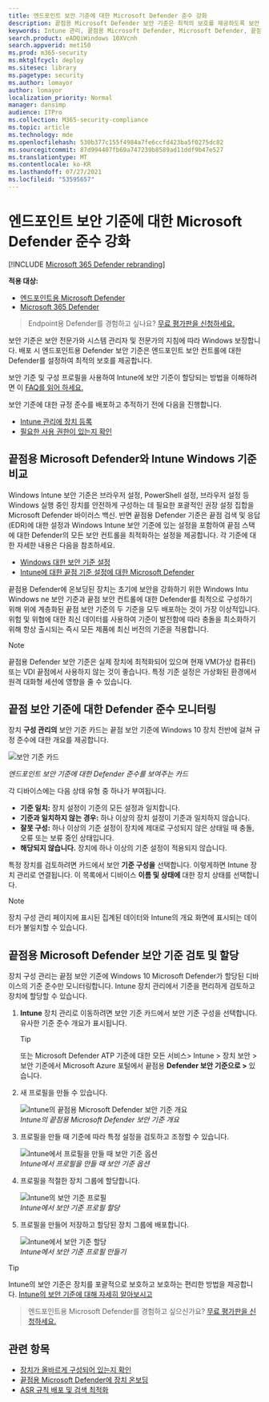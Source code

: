 ```yaml
---
title: 엔드포인트 보안 기준에 대한 Microsoft Defender 준수 강화
description: 끝점용 Microsoft Defender 보안 기준은 최적의 보호를 제공하도록 보안 제어를 설정합니다.
keywords: Intune 관리, 끝점용 Microsoft Defender, Microsoft Defender, 끝점 ASR용 Microsoft Defender, 보안 기준
search.product: eADQiWindows 10XVcnh
search.appverid: met150
ms.prod: m365-security
ms.mktglfcycl: deploy
ms.sitesec: library
ms.pagetype: security
ms.author: lomayor
author: lomayor
localization_priority: Normal
manager: dansimp
audience: ITPro
ms.collection: M365-security-compliance
ms.topic: article
ms.technology: mde
ms.openlocfilehash: 530b377c155f4984a7fe6ccfd423ba5f0275dc82
ms.sourcegitcommit: 87d994407fb69a747239b8589ad11ddf9b47e527
ms.translationtype: MT
ms.contentlocale: ko-KR
ms.lasthandoff: 07/27/2021
ms.locfileid: "53595657"
---
```

# <a name="increase-compliance-to-the-microsoft-defender-for-endpoint-security-baseline"></a>엔드포인트 보안 기준에 대한 Microsoft Defender 준수 강화

[!INCLUDE [Microsoft 365 Defender rebranding](../../includes/microsoft-defender.md)]

**적용 대상:**
- [엔드포인트용 Microsoft Defender](https://go.microsoft.com/fwlink/p/?linkid=2154037)
- [Microsoft 365 Defender](https://go.microsoft.com/fwlink/?linkid=2118804)

> Endpoint용 Defender를 경험하고 싶나요? [무료 평가판을 신청하세요.](https://www.microsoft.com/microsoft-365/windows/microsoft-defender-atp?ocid=docs-wdatp-onboardconfigure-abovefoldlink)

보안 기준은 보안 전문가와 시스템 관리자 및 전문가의 지침에 따라 Windows 보장합니다. 배포 시 엔드포인트용 Defender 보안 기준은 엔드포인트 보안 컨트롤에 대한 Defender를 설정하여 최적의 보호를 제공합니다.

보안 기준 및 구성 프로필을 사용하여 Intune에 보안 기준이 할당되는 방법을 이해하려면 이 [FAQ를 읽어 하세요.](/intune/security-baselines#q--a)

보안 기준에 대한 규정 준수를 배포하고 추적하기 전에 다음을 진행합니다.

- [Intune 관리에 장치 등록](configure-machines.md#enroll-devices-to-intune-management)
- [필요한 사용 권한이 있는지 확인](configure-machines.md#obtain-required-permissions)

## <a name="compare-the-microsoft-defender-for-endpoint-and-the-windows-intune-security-baselines"></a>끝점용 Microsoft Defender와 Intune Windows 기준 비교

Windows Intune 보안 기준은 브라우저 설정, PowerShell 설정, 브라우저 설정 등 Windows 실행 중인 장치를 안전하게 구성하는 데 필요한 포괄적인 권장 설정 집합을 Microsoft Defender 바이러스 백신. 반면 끝점용 Defender 기준은 끝점 검색 및 응답(EDR)에 대한 설정과 Windows Intune 보안 기준에 있는 설정을 포함하여 끝점 스택에 대한 Defender의 모든 보안 컨트롤을 최적화하는 설정을 제공합니다. 각 기준에 대한 자세한 내용은 다음을 참조하세요.

- [Windows 대한 보안 기준 설정](/intune/security-baseline-settings-windows)
- [Intune에 대한 끝점 기준 설정에 대한 Microsoft Defender](/intune/security-baseline-settings-defender-atp)

끝점용 Defender에 온보딩된 장치는 초기에 보안을 강화하기 위한 Windows Intu Windows ne 보안 기준과 끝점 보안 컨트롤에 대한 Defender를 최적으로 구성하기 위해 위에 계층화된 끝점 보안 기준의 두 기준을 모두 배포하는 것이 가장 이상적입니다. 위험 및 위협에 대한 최신 데이터를 사용하여 기준이 발전함에 따라 충돌을 최소화하기 위해 항상 출시되는 즉시 모든 제품에 최신 버전의 기준을 적용합니다.

> [!NOTE]
> 끝점용 Defender 보안 기준은 실제 장치에 최적화되어 있으며 현재 VM(가상 컴퓨터) 또는 VDI 끝점에서 사용하지 않는 것이 좋습니다. 특정 기준 설정은 가상화된 환경에서 원격 대화형 세션에 영향을 줄 수 있습니다.

## <a name="monitor-compliance-to-the-defender-for-endpoint-security-baseline"></a>끝점 보안 기준에 대한 Defender 준수 모니터링

장치 **구성 관리의** 보안 기준 카드는 끝점 보안 기준에 Windows 10 장치 전반에 걸쳐 규정 준수에 대한 개요를 제공합니다. [](configure-machines.md)

![보안 기준 카드](images/secconmgmt_baseline_card.png)

*엔드포인트 보안 기준에 대한 Defender 준수를 보여주는 카드*

각 디바이스에는 다음 상태 유형 중 하나가 부여됩니다.

- **기준 일치:** 장치 설정이 기준의 모든 설정과 일치합니다.
- **기준과 일치하지 않는 경우:** 하나 이상의 장치 설정이 기준과 일치하지 않습니다.
- **잘못 구성:** 하나 이상의 기준 설정이 장치에 제대로 구성되지 않은 상태일 때 충돌, 오류 또는 보류 중인 상태입니다.
- **해당되지 않습니다.** 장치에 하나 이상의 기준 설정이 적용되지 않습니다.

특정 장치를 검토하려면 카드에서 보안 **기준 구성을** 선택합니다. 이렇게하면 Intune 장치 관리로 연결됩니다. 이 목록에서 디바이스 **이름 및 상태에** 대한 장치 상태를 선택합니다.

> [!NOTE]
> 장치 구성 관리 페이지에 표시된 집계된 데이터와 Intune의 개요 화면에 표시되는 데이터가 불일치할 수 있습니다.

## <a name="review-and-assign-the-microsoft-defender-for-endpoint-security-baseline"></a>끝점용 Microsoft Defender 보안 기준 검토 및 할당

장치 구성 관리는 끝점 보안 기준에 Windows 10 Microsoft Defender가 할당된 디바이스의 기준 준수만 모니터링합니다. Intune 장치 관리에서 기준을 편리하게 검토하고 장치에 할당할 수 있습니다.

1. **Intune** 장치 관리로 이동하려면 보안 기준 카드에서 보안 기준 구성을 선택합니다.  유사한 기준 준수 개요가 표시됩니다.

   > [!TIP]
   > 또는 Microsoft Defender ATP 기준에 대한 모든 서비스> Intune > 장치 보안 > 보안 기준에서 Microsoft Azure 포털에서 끝점용 **Defender 보안 기준으로 >** 있습니다.

2. 새 프로필을 만들 수 있습니다.

   ![Intune의 끝점용 Microsoft Defender 보안 기준 개요](images/secconmgmt_baseline_intuneprofile1.png)<br>
   *Intune의 끝점용 Microsoft Defender 보안 기준 개요*

3. 프로필을 만들 때 기준에 따라 특정 설정을 검토하고 조정할 수 있습니다.

   ![Intune에서 프로필을 만들 때 보안 기준 옵션](images/secconmgmt_baseline_intuneprofile2.png)<br>
   *Intune에서 프로필을 만들 때 보안 기준 옵션*

4. 프로필을 적절한 장치 그룹에 할당합니다.

   ![Intune의 보안 기준 프로필](images/secconmgmt_baseline_intuneprofile3.png)<br>
   *Intune에서 보안 기준 프로필 할당*

5. 프로필을 만들어 저장하고 할당된 장치 그룹에 배포합니다.

   ![Intune에서 보안 기준 할당](images/secconmgmt_baseline_intuneprofile4.png)<br>
   *Intune에서 보안 기준 프로필 만들기*

> [!TIP]
> Intune의 보안 기준은 장치를 포괄적으로 보호하고 보호하는 편리한 방법을 제공합니다. [Intune의 보안 기준에 대해 자세히 알아보시고](/intune/security-baselines)

> 엔드포인트용 Microsoft Defender를 경험하고 싶으신가요? [무료 평가판을 신청하세요.](https://www.microsoft.com/microsoft-365/windows/microsoft-defender-atp?ocid=docs-wdatp-onboardconfigure-belowfoldlink)

## <a name="related-topics"></a>관련 항목

- [장치가 올바르게 구성되어 있는지 확인](configure-machines.md)
- [끝점용 Microsoft Defender에 장치 온보딩](configure-machines-onboarding.md)
- [ASR 규칙 배포 및 검색 최적화](configure-machines-asr.md)
